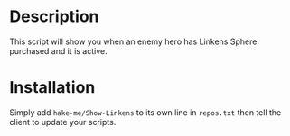 # Description
This script will show you when an enemy hero has Linkens Sphere purchased and it
is active.

# Installation
Simply add `hake-me/Show-Linkens` to its own line in `repos.txt` then tell the 
client to update your scripts.
